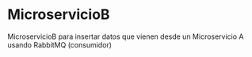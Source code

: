 # MicroservicioB
MicroservicioB para insertar datos que vienen desde un Microservicio A usando RabbitMQ (consumidor)
